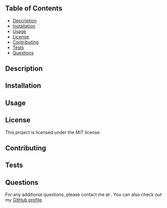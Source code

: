 # 

## Table of Contents

- [Description](#description)
- [Installation](#installation)
- [Usage](#usage)
- [License](#license)
- [Contributing](#contributing)
- [Tests](#tests)
- [Questions](#questions)

## Description



## Installation



## Usage



## License

This project is licensed under the MIT license.

## Contributing



## Tests



## Questions

For any additional questions, please contact me at [](mailto:). 
You can also check out my [GitHub profile](https://github.com/).
